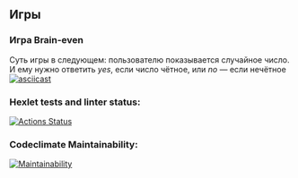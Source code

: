 ## Игры
### Игра Brain-even
Суть игры в следующем: пользователю показывается случайное число. И ему нужно ответить *yes*, если число чётное, или *no* — если нечётное
[![asciicast](https://asciinema.org/a/545803.svg)](https://asciinema.org/a/545803)

### Hexlet tests and linter status:
[![Actions Status](https://github.com/botsiti/python-project-49/workflows/hexlet-check/badge.svg)](https://github.com/botsiti/python-project-49/actions)

### Codeclimate Maintainability:
[![Maintainability](https://api.codeclimate.com/v1/badges/d9677d92c9612c6f2509/maintainability)](https://codeclimate.com/github/botsiti/python-project-49/maintainability)
